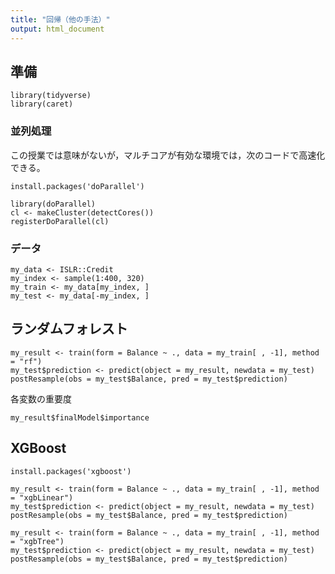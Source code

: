 ```yaml
---
title: "回帰（他の手法）"
output: html_document
---
```


## 準備

```{r, message=FALSE}
library(tidyverse)
library(caret)
```

### 並列処理
この授業では意味がないが，マルチコアが有効な環境では，次のコードで高速化できる。

```{r}
install.packages('doParallel')

library(doParallel)
cl <- makeCluster(detectCores())
registerDoParallel(cl)
```

### データ

```{r}
my_data <- ISLR::Credit
my_index <- sample(1:400, 320)
my_train <- my_data[my_index, ]
my_test <- my_data[-my_index, ]
```

## ランダムフォレスト

```{r}
my_result <- train(form = Balance ~ ., data = my_train[ , -1], method = "rf")
my_test$prediction <- predict(object = my_result, newdata = my_test)
postResample(obs = my_test$Balance, pred = my_test$prediction)
```

各変数の重要度

```{r}
my_result$finalModel$importance
```

## XGBoost

```{r}
install.packages('xgboost')
```

```{r}
my_result <- train(form = Balance ~ ., data = my_train[ , -1], method = "xgbLinear")
my_test$prediction <- predict(object = my_result, newdata = my_test)
postResample(obs = my_test$Balance, pred = my_test$prediction)
```

```{r}
my_result <- train(form = Balance ~ ., data = my_train[ , -1], method = "xgbTree")
my_test$prediction <- predict(object = my_result, newdata = my_test)
postResample(obs = my_test$Balance, pred = my_test$prediction)
```